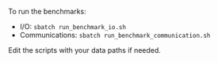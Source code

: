 To run the benchmarks:

* I/O: `sbatch run_benchmark_io.sh`
* Communications: `sbatch run_benchmark_communication.sh`

Edit the scripts with your data paths if needed.
